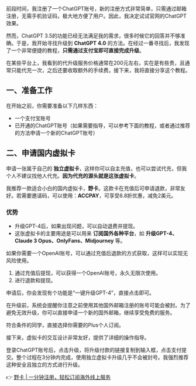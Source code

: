 前段时间，我注册了一个ChatGPT账号，新的注册方式非常简单，只需通过邮箱注册，无需手机验证码，极大地方便了用户。因此，我决定试试官网的ChatGPT效果。

然而，ChatGPT 3.5的功能已经无法满足我的需求，很多时候它的回答并不够准确。于是，我开始寻找升级到 **ChatGPT 4.0** 的方法。在经过一番寻找后，我发现了一个非常便捷的教程，**只需通过支付宝即可直接完成升级**。

在某些平台上，我看到的代升级服务价格通常在200元左右，实在是有些贵，且通常只能代充一次，之后还要收取额外的手续费。接下来，我将直接分享这个教程。

## 一、准备工作

在开始之前，你需要准备以下几样东西：

- 一个支付宝账号
- 已开通的ChatGPT账号（如果需要指导，可以参考下面的教程，或者通过推荐的方法申请一个新的ChatGPT账号）

## 二、申请国内虚拟卡

申请一张属于自己的 **独立虚拟卡**，这样你可以自主充值，也可以尝试代充，但我个人不建议找他人代充。**因为代充的源头就是这张虚拟卡**。

我推荐一款适合小白的国内虚拟卡，**野卡**。这款卡在充值后可申请退款，非常友好。若需要邀请码，可以使用：**ACCPAY**，可享受8.8折优惠，减免2美元。

### 优势

- 升级GPT-4后，如果出现问题，可以自动退费并提现。
- 这张虚拟卡的主要用途是可以用来 **订阅国外各种平台**，如 **升级GPT-4、Claude 3 Opus、OnlyFans、Midjourney** 等。

如果你需要一个OpenAI账号，可以通过充值后退款的方式获取，这样可以实现无风险使用。

1. 通过充值后提现，可以获得一个OpenAI账号，永久无限次使用。
2. 进行退款和提现。

申请后，你会发现有个功能是“一键升级GPT-4”，直接点击即可。

在升级前，系统会提醒你注意之前使用其他国外邮箱注册的账号可能会被封。为了避免无效升级，你可以直接申请一个新的国外邮箱，继续享受免费的服务。

符合条件的同学，直接选择你需要的Plus个人订阅。

接下来，虚拟卡的交互设计非常友好，提供了详细的操作指导。

登录ChatGPT账号后，点击升级，将升级付款的链接复制到输入框，点击支付提交。整个过程在3分钟内完成，使用独立虚拟卡升级几乎不会被封号。我强烈推荐这种安全且独立的方式进行升级。

👉 [野卡 | 一分钟注册，轻松订阅海外线上服务](https://bit.ly/bewildcard)